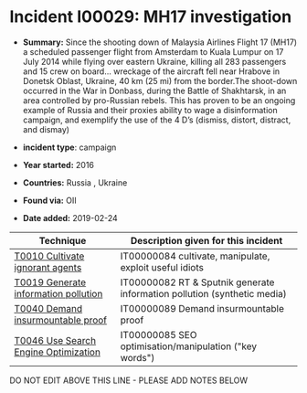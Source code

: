 # Incident I00029: MH17 investigation

* **Summary:** Since the shooting down of Malaysia Airlines Flight 17 (MH17) a scheduled passenger flight from Amsterdam to Kuala Lumpur on 17 July 2014 while flying over eastern Ukraine, killing all 283 passengers and 15 crew on board… wreckage of the aircraft fell near Hrabove in Donetsk Oblast, Ukraine, 40 km (25 mi) from the border.The shoot-down occurred in the War in Donbass, during the Battle of Shakhtarsk, in an area controlled by pro-Russian rebels. This has proven to be an ongoing example of Russia and their proxies ability to wage a disinformation campaign, and exemplify the use of the 4 D’s (dismiss, distort, distract, and dismay) 

* **incident type**: campaign

* **Year started:** 2016

* **Countries:** Russia , Ukraine

* **Found via:** OII

* **Date added:** 2019-02-24
 

| Technique | Description given for this incident |
| --------- | ------------------------- |
| [T0010 Cultivate ignorant agents](../generated_pages/techniques/T0010.md) | IT00000084 cultivate, manipulate, exploit useful idiots |
| [T0019 Generate information pollution](../generated_pages/techniques/T0019.md) | IT00000082 RT & Sputnik generate information pollution (synthetic media) |
| [T0040 Demand insurmountable proof](../generated_pages/techniques/T0040.md) | IT00000089 Demand insurmountable proof |
| [T0046 Use Search Engine Optimization](../generated_pages/techniques/T0046.md) | IT00000085 SEO optimisation/manipulation ("key words") |


DO NOT EDIT ABOVE THIS LINE - PLEASE ADD NOTES BELOW
